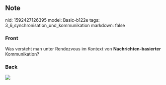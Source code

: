 ## Note
nid: 1592427126395
model: Basic-b122e
tags: 3_6_synchronisation_und_kommunikation
markdown: false

### Front
Was versteht man unter Rendezvous im Kontext von <b>Nachrichten-basierter </b>Kommunikation?

### Back
<img src="paste-18adc4ae15d1aa773866a1358b7a80af42f08a66.jpg">
